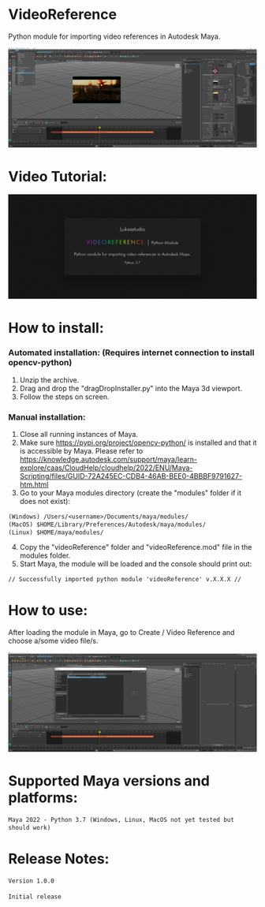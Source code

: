 # VideoReference
Python module for importing video references in Autodesk Maya.

![videoReference loaded in Maya](/images/videoReferenceStill1.png)

# Video Tutorial:
[![Watch the video](/images/introSlate.png)](https://vimeo.com/667222084)

# How to install:

### Automated installation: (Requires internet connection to install opencv-python)
1. Unzip the archive.
2. Drag and drop the "dragDropInstaller.py" into the Maya 3d viewport.
3. Follow the steps on screen.

### Manual installation:
1. Close all running instances of Maya.
2. Make sure https://pypi.org/project/opencv-python/ is installed and that it is accessible by Maya. Please refer to https://knowledge.autodesk.com/support/maya/learn-explore/caas/CloudHelp/cloudhelp/2022/ENU/Maya-Scripting/files/GUID-72A245EC-CDB4-46AB-BEE0-4BBBF9791627-htm.html
3. Go to your Maya modules directory (create the "modules" folder if it does not exist):
```
(Windows) /Users/<username>/Documents/maya/modules/
(MacOS) $HOME/Library/Preferences/Autodesk/maya/modules/
(Linux)	$HOME/maya/modules/
```
4. Copy the "videoReference" folder and "videoReference.mod" file in the modules folder.
5. Start Maya, the module will be loaded and the console should print out:
```
// Successfully imported python module 'videoReference' v.X.X.X //
```

# How to use:
After loading the module in Maya, go to Create / Video Reference and choose a/some video file/s.

![videoReference loaded in Maya](/images/videoReferenceStill2.png)

# Supported Maya versions and platforms:
```
Maya 2022 - Python 3.7 (Windows, Linux, MacOS not yet tested but should work)
```

# Release Notes:
```
Version 1.0.0

Initial release
```